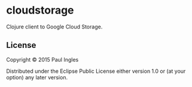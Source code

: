 # cloudstorage

Clojure client to Google Cloud Storage.

## License

Copyright © 2015 Paul Ingles

Distributed under the Eclipse Public License either version 1.0 or (at
your option) any later version.
